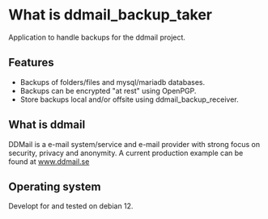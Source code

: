 # What is ddmail_backup_taker
Application to handle backups for the ddmail project. 

## Features
- Backups of folders/files and mysql/mariadb databases. 
- Backups can be encrypted "at rest" using OpenPGP.
- Store backups local and/or offsite using ddmail_backup_receiver.

## What is ddmail
DDMail is a e-mail system/service and e-mail provider with strong focus on security, privacy and anonymity. A current production example can be found at www.ddmail.se

## Operating system
Developt for and tested on debian 12.
